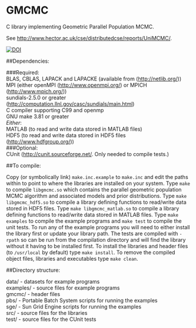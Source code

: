 GMCMC
=====

C library implementing Geometric Parallel Population MCMC.  

See http://www.hector.ac.uk/cse/distributedcse/reports/UniMCMC/.  

[![DOI](https://zenodo.org/badge/doi/10.5281/zenodo.13038.svg)](http://dx.doi.org/10.5281/zenodo.13038)

##Dependencies:  

###Required:  
 BLAS, CBLAS, LAPACK and LAPACKE (available from (http://netlib.org/))  
 MPI (either openMPI (http://www.openmpi.org/) or MPICH (http://www.mpich.org/))  
 sundials-2.5.0 or greater (http://computation.llnl.gov/casc/sundials/main.html)  
 C compiler supporting C99 and openmp  
 GNU make 3.81 or greater  
 *Either*:  
  MATLAB (to read and write data stored in MATLAB files)  
  HDF5 (to read and write data stored in HDF5 files (http://www.hdfgroup.org/))  
###Optional:  
 CUnit (http://cunit.sourceforge.net/.  Only needed to compile tests.)  

##To compile:  

Copy (or symbolically link) ```make.inc.example``` to ```make.inc``` and edit
the paths within to point to where the libraries are installed on your system.
Type ```make``` to compile ```libgmcmc.so``` which contains the parallel
geometric population MCMC algorithm and associated models and prior
distributions.  Type ```make libgmcmc_hdf5.so``` to compile a library defining
functions to read/write data stored in HDF5 files. Type
```make libgmcmc_matlab.so``` to compile a library defining functions to
read/write data stored in MATLAB files.  Type ```make examples``` to compile
the example programs and ```make test``` to compile the unit tests.  To run any
of the example programs you will need to either install the library first or
update your library path.  The tests are compiled with ```-rpath``` so can be
run from the compilation directory and will find the library without it having
to be installed first.  To install the libraries and header files (to
```/usr/local``` by default) type ```make install```.  To remove the compiled
object files, libraries and executables type ```make clean```.

##Directory structure:  

 data/     - datasets for example programs  
 examples/ - source files for example programs  
 gmcmc/    - header files  
 pbs/      - Portable Batch System scripts for running the examples  
 sge/      - Sun Grid Engine scripts for running the examples  
 src/      - source files for the libraries  
 test/     - source files for the CUnit tests  
